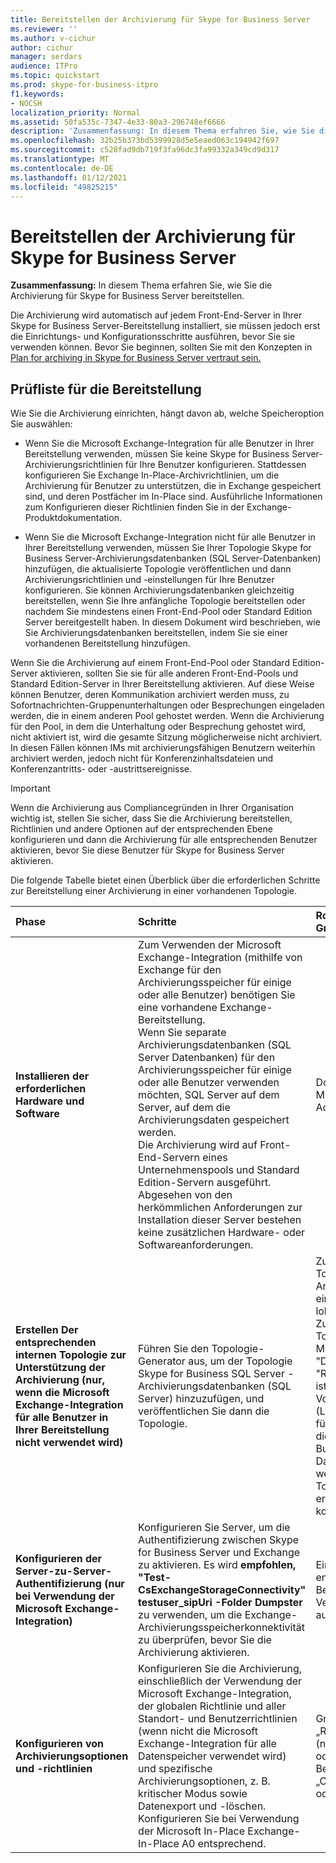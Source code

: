 ```yaml
---
title: Bereitstellen der Archivierung für Skype for Business Server
ms.reviewer: ''
ms.author: v-cichur
author: cichur
manager: serdars
audience: ITPro
ms.topic: quickstart
ms.prod: skype-for-business-itpro
f1.keywords:
- NOCSH
localization_priority: Normal
ms.assetid: 50fa535c-7347-4e33-80a3-296748ef6666
description: 'Zusammenfassung: In diesem Thema erfahren Sie, wie Sie die Archivierung für Skype for Business Server bereitstellen.'
ms.openlocfilehash: 32b25b373bd5399928d5e5eaed063c194942f697
ms.sourcegitcommit: c528fad9db719f3fa96dc3fa99332a349cd9d317
ms.translationtype: MT
ms.contentlocale: de-DE
ms.lasthandoff: 01/12/2021
ms.locfileid: "49825215"
---
```

# <a name="deploy-archiving-for-skype-for-business-server"></a>Bereitstellen der Archivierung für Skype for Business Server
 
**Zusammenfassung:** In diesem Thema erfahren Sie, wie Sie die Archivierung für Skype for Business Server bereitstellen.
  
Die Archivierung wird automatisch auf jedem Front-End-Server in Ihrer Skype for Business Server-Bereitstellung installiert, sie müssen jedoch erst die Einrichtungs- und Konfigurationsschritte ausführen, bevor Sie sie verwenden können. Bevor Sie beginnen, sollten Sie mit den Konzepten in [Plan for archiving in Skype for Business Server vertraut sein.](../../plan-your-deployment/archiving/archiving.md)
  
## <a name="deployment-checklist"></a>Prüfliste für die Bereitstellung

Wie Sie die Archivierung einrichten, hängt davon ab, welche Speicheroption Sie auswählen: 
  
- Wenn Sie die Microsoft Exchange-Integration für alle Benutzer in Ihrer Bereitstellung verwenden, müssen Sie keine Skype for Business Server-Archivierungsrichtlinien für Ihre Benutzer konfigurieren. Stattdessen konfigurieren Sie Exchange In-Place-Archivrichtlinien, um die Archivierung für Benutzer zu unterstützen, die in Exchange gespeichert sind, und deren Postfächer im In-Place sind. Ausführliche Informationen zum Konfigurieren dieser Richtlinien finden Sie in der Exchange-Produktdokumentation.
    
- Wenn Sie die Microsoft Exchange-Integration nicht für alle Benutzer in Ihrer Bereitstellung verwenden, müssen Sie Ihrer Topologie Skype for Business Server-Archivierungsdatenbanken (SQL Server-Datenbanken) hinzufügen, die aktualisierte Topologie veröffentlichen und dann Archivierungsrichtlinien und -einstellungen für Ihre Benutzer konfigurieren. Sie können Archivierungsdatenbanken gleichzeitig bereitstellen, wenn Sie Ihre anfängliche Topologie bereitstellen oder nachdem Sie mindestens einen Front-End-Pool oder Standard Edition Server bereitgestellt haben. In diesem Dokument wird beschrieben, wie Sie Archivierungsdatenbanken bereitstellen, indem Sie sie einer vorhandenen Bereitstellung hinzufügen.
    
Wenn Sie die Archivierung auf einem Front-End-Pool oder Standard Edition-Server aktivieren, sollten Sie sie für alle anderen Front-End-Pools und Standard Edition-Server in Ihrer Bereitstellung aktivieren. Auf diese Weise können Benutzer, deren Kommunikation archiviert werden muss, zu Sofortnachrichten-Gruppenunterhaltungen oder Besprechungen eingeladen werden, die in einem anderen Pool gehostet werden. Wenn die Archivierung für den Pool, in dem die Unterhaltung oder Besprechung gehostet wird, nicht aktiviert ist, wird die gesamte Sitzung möglicherweise nicht archiviert. In diesen Fällen können IMs mit archivierungsfähigen Benutzern weiterhin archiviert werden, jedoch nicht für Konferenzinhaltsdateien und Konferenzantritts- oder -austrittsereignisse.
  
> [!IMPORTANT]
> Wenn die Archivierung aus Compliancegründen in Ihrer Organisation wichtig ist, stellen Sie sicher, dass Sie die Archivierung bereitstellen, Richtlinien und andere Optionen auf der entsprechenden Ebene konfigurieren und dann die Archivierung für alle entsprechenden Benutzer aktivieren, bevor Sie diese Benutzer für Skype for Business Server aktivieren. 
  
Die folgende Tabelle bietet einen Überblick über die erforderlichen Schritte zur Bereitstellung einer Archivierung in einer vorhandenen Topologie.
  
|**Phase**|**Schritte**|**Rollen und Gruppenmitgliedschaften**|**Dokumentation**|
|:-----|:-----|:-----|:-----|
|**Installieren der erforderlichen Hardware und Software** <br/> |Zum Verwenden der Microsoft Exchange-Integration (mithilfe von Exchange für den Archivierungsspeicher für einige oder alle Benutzer) benötigen Sie eine vorhandene Exchange-Bereitstellung.  <br/> Wenn Sie separate Archivierungsdatenbanken (SQL Server Datenbanken) für den Archivierungsspeicher für einige oder alle Benutzer verwenden möchten, SQL Server auf dem Server, auf dem die Archivierungsdaten gespeichert werden.  <br/> Die Archivierung wird auf Front-End-Servern eines Unternehmenspools und Standard Edition-Servern ausgeführt. Abgesehen von den herkömmlichen Anforderungen zur Installation dieser Server bestehen keine zusätzlichen Hardware- oder Softwareanforderungen.  <br/> |Domänenbenutzer, der Mitglied der lokalen Administratorgruppe ist.  <br/> |[Serveranforderungen für Skype for Business Server 2015](../../plan-your-deployment/requirements-for-your-environment/server-requirements.md) <br/> [Umgebungsanforderungen für Skype for Business Server 2015](../../plan-your-deployment/requirements-for-your-environment/environmental-requirements.md) <br/>  [Plan zur Integration von Skype for Business mit Exchange Server](../../plan-your-deployment/integrate-with-exchange/integrate-with-exchange.md) <br/>[Systemanforderungen für Skype for Business Server 2019](../../../SfBServer2019/plan/system-requirements.md) |
|**Erstellen Der entsprechenden internen Topologie zur Unterstützung der Archivierung (nur, wenn die Microsoft Exchange-Integration für alle Benutzer in Ihrer Bereitstellung nicht verwendet wird)** <br/> |Führen Sie den Topologie-Generator aus, um der Topologie Skype for Business SQL Server -Archivierungsdatenbanken (SQL Server) hinzuzufügen, und veröffentlichen Sie dann die Topologie.  <br/> |Zum Definieren einer Topologie zum Einbinden von Archivierungsdatenbanken ein Konto, das Mitglied der lokalen Benutzergruppe ist.  <br/> Zum Veröffentlichen der Topologie ein Konto, das Mitglied der Gruppe "Domänen-Admins" und "RTCUniversalServerAdmins" ist und über Vollzugriffsberechtigungen (Lesen/Schreiben/Ändern) für die Dateifreigabe verfügt, die für den Skype for Business Server-Dateispeicher verwendet werden soll (damit der Topologie-Generator die erforderlichen DACLs konfigurieren kann).  <br/> |[Hinzufügen von Archivierungsdatenbanken zu einer vorhandenen Bereitstellung in Skype for Business Server](add-archiving-databases.md) <br/> |
|**Konfigurieren der Server-zu-Server-Authentifizierung (nur bei Verwendung der Microsoft Exchange-Integration)** <br/> |Konfigurieren Sie Server, um die Authentifizierung zwischen Skype for Business Server und Exchange zu aktivieren. Es wird **empfohlen, "Test-CsExchangeStorageConnectivity" testuser_sipUri -Folder Dumpster** zu verwenden, um die Exchange-Archivierungsspeicherkonnektivität zu überprüfen, bevor Sie die Archivierung aktivieren. <br/> |Ein Konto mit den entsprechenden Berechtigungen zum Verwalten von Zertifikaten auf den Servern.  <br/> |Verwalten der Server-zu-Server-Authentifizierung  <br/> |
|**Konfigurieren von Archivierungsoptionen und -richtlinien** <br/> |Konfigurieren Sie die Archivierung, einschließlich der Verwendung der Microsoft Exchange-Integration, der globalen Richtlinie und aller Standort- und Benutzerrichtlinien (wenn nicht die Microsoft Exchange-Integration für alle Datenspeicher verwendet wird) und spezifische Archivierungsoptionen, z. B. kritischer Modus sowie Datenexport und -löschen.  <br/> Konfigurieren Sie bei Verwendung der Microsoft In-Place Exchange-In-Place A0 entsprechend.  <br/> |Gruppe „RTCUniversalServerAdmins“ (nur Windows PowerShell) oder Zuweisung von Benutzern zur Rolle „CSArchivingAdministrator“ oder „CSAdministrator“  <br/> |[Konfigurieren von Archivierungsoptionen für Skype for Business Server](configure-archiving-options.md) <br/> Exchange-Produktdokumentation (bei Verwendung der Microsoft Exchange-Integration).  <br/> |
   

